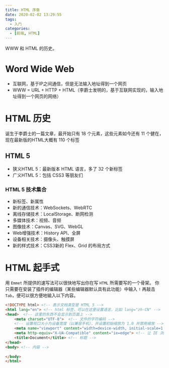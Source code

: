 ```yaml
---
title: HTML 序章
date: 2020-02-02 13:29:55
tags:
  - 入门
categories:
  - [前端, HTML]
---
```


WWW 和 HTML 的历史。

<!-- more -->

# Word Wide Web

- 互联网，基于IP之间通信，但是无法输入地址得到一个网页
- WWW = URL + HTTP + HTML（李爵士发明的，基于互联网实现的，输入地址得到一个网页的网络）

# HTML 历史

诞生于李爵士的一篇文章，最开始只有 18 个元素，这些元素如今还有 11 个健在，现在最新版的HTML大概有 110 个标签

## HTML 5

- 狭义HTML 5：最新版本 HTML 语言，多了 32 个新标签
- 广义HTML 5：包括 CSS3 等朋友们

### HTML 5 技术集合

- 新标签、新属性
- 新的通信技术：WebSockets、WebRTC
- 离线存储技术：LocalStorage、断网检测
- 多媒体技术：视频、音频
- 图像技术：Canvas、SVG、WebGL
- Web增强技术：History API、全屏
- 设备相关技术：摄像头、触摸屏
- 新的样式技术：CSS3新的 Flex、Grid 的布局方式

# HTML 起手式

用 `Emmet` 所提供的速写法可以很快地写出你在写 `HTML` 所需要写的一个骨架。
你只需要在安装了插件的编辑器（某些编辑器默认具有此功能）中输入 `!` 再敲击 `Tab`，便可以很方便地输入以下内容。
```html
<!DOCTYPE html> <!-- 表示文档类型是 HTML 5 -->
<html lang="en"> <!-- html 标签，可以在这里设置语言，比如 lang="zh-CN" -->
<head>  <!-- 这里的东西不会显示到页面上 -->
    <meta charset="UTF-8">  <!-- 文件的字符编码 -->
    <!-- 设置视口大小为设备宽度（以兼容手机），并设置初始缩放为 1.0 并禁用缩放 -->
    <meta name="viewport" content="width=device-width, initial-scale=1.0, minimum-scale=1.0, maximum-scale=1.0, user-scalable=no"> 
    <meta http-equiv="X-UA-Compatible" content="ie=edge"> <!-- 让 IE 浏览器使用最新的内核 -->
    <title>Document</title> <!-- 标题 -->
</head> 
<body> <!-- 内容 -->
    
</body>
</html>
```